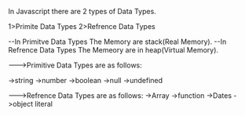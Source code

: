 In Javascript there are 2 types of Data Types.

1>Primite Data Types
2>Refrence Data Types
 

 --In Primitve Data Types The Memory are stack(Real Memory).
 --In Refrence Data Types The Memeory are in heap(Virtual Memory).

--->Primitive Data Types are as follows:


->string
->number
->boolean
->null
->undefined

--->Refrence Data Types are as follows:
->Array
->function 
->Dates
->object literal

